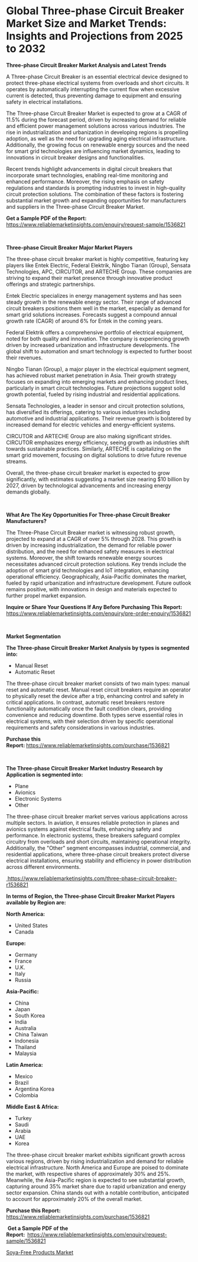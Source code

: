 <p><h1>Global Three-phase Circuit Breaker Market Size and Market Trends: Insights and Projections from 2025 to 2032</h1></p><p><strong>Three-phase Circuit Breaker Market Analysis and Latest Trends</strong></p>
<p><p>A Three-phase Circuit Breaker is an essential electrical device designed to protect three-phase electrical systems from overloads and short circuits. It operates by automatically interrupting the current flow when excessive current is detected, thus preventing damage to equipment and ensuring safety in electrical installations.</p><p>The Three-phase Circuit Breaker Market is expected to grow at a CAGR of 11.5% during the forecast period, driven by increasing demand for reliable and efficient power management solutions across various industries. The rise in industrialization and urbanization in developing regions is propelling adoption, as well as the need for upgrading aging electrical infrastructure. Additionally, the growing focus on renewable energy sources and the need for smart grid technologies are influencing market dynamics, leading to innovations in circuit breaker designs and functionalities.</p><p>Recent trends highlight advancements in digital circuit breakers that incorporate smart technologies, enabling real-time monitoring and enhanced performance. Moreover, the rising emphasis on safety regulations and standards is prompting industries to invest in high-quality circuit protection solutions. The combination of these factors is fostering substantial market growth and expanding opportunities for manufacturers and suppliers in the Three-phase Circuit Breaker Market.</p></p>
<p><strong>Get a Sample PDF of the Report:&nbsp;</strong> <a href="https://www.reliablemarketinsights.com/enquiry/request-sample/1536821?utm_campaign=2639&utm_medium=2&utm_source=Github&utm_content=ia&utm_term=24032025&utm_id=three-phase-circuit-breaker">https://www.reliablemarketinsights.com/enquiry/request-sample/1536821</a></p>
<p>&nbsp;</p>
<p><strong>Three-phase Circuit Breaker Major Market Players</strong></p>
<p><p>The three-phase circuit breaker market is highly competitive, featuring key players like Entek Electric, Federal Elektrik, Ningbo Tianan (Group), Sensata Technologies, APC, CIRCUTOR, and ARTECHE Group. These companies are striving to expand their market presence through innovative product offerings and strategic partnerships.</p><p>Entek Electric specializes in energy management systems and has seen steady growth in the renewable energy sector. Their range of advanced circuit breakers positions them well in the market, especially as demand for smart grid solutions increases. Forecasts suggest a compound annual growth rate (CAGR) of around 6% for Entek in the coming years.</p><p>Federal Elektrik offers a comprehensive portfolio of electrical equipment, noted for both quality and innovation. The company is experiencing growth driven by increased urbanization and infrastructure developments. The global shift to automation and smart technology is expected to further boost their revenues.</p><p>Ningbo Tianan (Group), a major player in the electrical equipment segment, has achieved robust market penetration in Asia. Their growth strategy focuses on expanding into emerging markets and enhancing product lines, particularly in smart circuit technologies. Future projections suggest solid growth potential, fueled by rising industrial and residential applications.</p><p>Sensata Technologies, a leader in sensor and circuit protection solutions, has diversified its offerings, catering to various industries including automotive and industrial applications. Their revenue growth is bolstered by increased demand for electric vehicles and energy-efficient systems.</p><p>CIRCUTOR and ARTECHE Group are also making significant strides. CIRCUTOR emphasizes energy efficiency, seeing growth as industries shift towards sustainable practices. Similarly, ARTECHE is capitalizing on the smart grid movement, focusing on digital solutions to drive future revenue streams.</p><p>Overall, the three-phase circuit breaker market is expected to grow significantly, with estimates suggesting a market size nearing $10 billion by 2027, driven by technological advancements and increasing energy demands globally.</p></p>
<p>&nbsp;</p>
<p><strong>What Are The Key Opportunities For Three-phase Circuit Breaker Manufacturers?</strong></p>
<p><p>The Three-Phase Circuit Breaker market is witnessing robust growth, projected to expand at a CAGR of over 5% through 2028. This growth is driven by increasing industrialization, the demand for reliable power distribution, and the need for enhanced safety measures in electrical systems. Moreover, the shift towards renewable energy sources necessitates advanced circuit protection solutions. Key trends include the adoption of smart grid technologies and IoT integration, enhancing operational efficiency. Geographically, Asia-Pacific dominates the market, fueled by rapid urbanization and infrastructure development. Future outlook remains positive, with innovations in design and materials expected to further propel market expansion.</p></p>
<p><strong>Inquire or Share Your Questions If Any Before Purchasing This Report:</strong> <a href="https://www.reliablemarketinsights.com/enquiry/pre-order-enquiry/1536821?utm_campaign=2639&utm_medium=2&utm_source=Github&utm_content=ia&utm_term=24032025&utm_id=three-phase-circuit-breaker">https://www.reliablemarketinsights.com/enquiry/pre-order-enquiry/1536821</a></p>
<p>&nbsp;</p>
<p><strong>Market Segmentation</strong></p>
<p><strong>The Three-phase Circuit Breaker Market Analysis by types is segmented into:</strong></p>
<p><ul><li>Manual Reset</li><li>Automatic Reset</li></ul></p>
<p><p>The three-phase circuit breaker market consists of two main types: manual reset and automatic reset. Manual reset circuit breakers require an operator to physically reset the device after a trip, enhancing control and safety in critical applications. In contrast, automatic reset breakers restore functionality automatically once the fault condition clears, providing convenience and reducing downtime. Both types serve essential roles in electrical systems, with their selection driven by specific operational requirements and safety considerations in various industries.</p></p>
<p><strong>Purchase this Report:&nbsp;</strong><a href="https://www.reliablemarketinsights.com/purchase/1536821?utm_campaign=2639&utm_medium=2&utm_source=Github&utm_content=ia&utm_term=24032025&utm_id=three-phase-circuit-breaker">https://www.reliablemarketinsights.com/purchase/1536821</a></p>
<p>&nbsp;</p>
<p><strong>The Three-phase Circuit Breaker Market Industry Research by Application is segmented into:</strong></p>
<p><ul><li>Plane</li><li>Avionics</li><li>Electronic Systems</li><li>Other</li></ul></p>
<p><p>The three-phase circuit breaker market serves various applications across multiple sectors. In aviation, it ensures reliable protection in planes and avionics systems against electrical faults, enhancing safety and performance. In electronic systems, these breakers safeguard complex circuitry from overloads and short circuits, maintaining operational integrity. Additionally, the "Other" segment encompasses industrial, commercial, and residential applications, where three-phase circuit breakers protect diverse electrical installations, ensuring stability and efficiency in power distribution across different environments.</p></p>
<p><a href="https://www.reliablemarketinsights.com/three-phase-circuit-breaker-r1536821?utm_campaign=2639&utm_medium=2&utm_source=Github&utm_content=ia&utm_term=24032025&utm_id=three-phase-circuit-breaker">&nbsp;https://www.reliablemarketinsights.com/three-phase-circuit-breaker-r1536821</a></p>
<p><strong>In terms of Region, the Three-phase Circuit Breaker Market Players available by Region are:</strong></p>
<p>
    <p> <strong> North America: </strong>
        <ul>
            <li>United States</li>
            <li>Canada</li>
        </ul>
        </p> 
    <p> <strong> Europe: </strong>
        <ul>
            <li>Germany</li>
            <li>France</li>
            <li>U.K.</li>
            <li>Italy</li>
            <li>Russia</li>
        </ul>
        </p> 
    <p> <strong> Asia-Pacific: </strong>
        <ul>
            <li>China</li>
            <li>Japan</li>
            <li>South Korea</li>
            <li>India</li>
            <li>Australia</li>
            <li>China Taiwan</li>
            <li>Indonesia</li>
            <li>Thailand</li>
            <li>Malaysia</li>
        </ul>
        </p> 
    <p> <strong> Latin America: </strong>
        <ul>
            <li>Mexico</li>
            <li>Brazil</li>
            <li>Argentina Korea</li>
            <li>Colombia</li>
        </ul>
        </p> 
    <p> <strong> Middle East & Africa: </strong>
        <ul>
            <li>Turkey</li>
            <li>Saudi</li>
            <li>Arabia</li>
            <li>UAE</li>
            <li>Korea</li>
        </ul>
    </p>
    </p>
<p><p>The three-phase circuit breaker market exhibits significant growth across various regions, driven by rising industrialization and demand for reliable electrical infrastructure. North America and Europe are poised to dominate the market, with respective shares of approximately 30% and 25%. Meanwhile, the Asia-Pacific region is expected to see substantial growth, capturing around 35% market share due to rapid urbanization and energy sector expansion. China stands out with a notable contribution, anticipated to account for approximately 20% of the overall market.</p></p>
<p><strong>Purchase this Report: </strong><a href="https://www.reliablemarketinsights.com/purchase/1536821?utm_campaign=2639&utm_medium=2&utm_source=Github&utm_content=ia&utm_term=24032025&utm_id=three-phase-circuit-breaker">https://www.reliablemarketinsights.com/purchase/1536821</a></p>
<p>&nbsp;<strong>Get a Sample PDF of the Report:&nbsp;&nbsp;</strong><a href="https://www.reliablemarketinsights.com/enquiry/request-sample/1536821?utm_campaign=2639&utm_medium=2&utm_source=Github&utm_content=ia&utm_term=24032025&utm_id=three-phase-circuit-breaker">https://www.reliablemarketinsights.com/enquiry/request-sample/1536821</a></p>
<p><strong></strong></p>
<p><p><a href="https://github.com/penglatilles/Market-Research-Report-List-1/blob/main/soya-free-products-market.md?utm_campaign=2639&utm_medium=2&utm_source=Github&utm_content=ia&utm_term=24032025&utm_id=three-phase-circuit-breaker">Soya-Free Products Market</a></p></p>